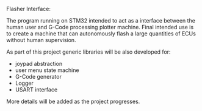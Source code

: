 Flasher Interface:

The program running on STM32 intended to act as a interface between the
human user and G-Code processing plotter machine. Final intended use is
to create a machine that can autonomously flash a large quantities of ECUs
without human supervision.

As part of this project generic libraries will be also developed for:
- joypad abstraction
- user menu state machine
- G-Code generator
- Logger
- USART interface

More details will be added as the project progresses.
